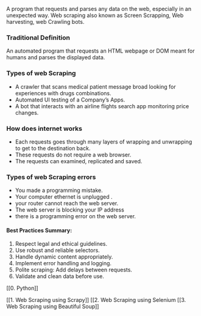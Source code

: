 A program that requests and parses any data on the web, especially in an unexpected way. Web scraping also known as Screen Scrapping, Web harvesting, web Crawling bots.
### Traditional Definition

An automated program that requests an HTML webpage or DOM meant for humans and parses the displayed data.

### Types of web Scraping

- A crawler that scans medical patient message broad looking for experiences with drugs combinations.
- Automated UI testing of a Company’s Apps.
- A bot that interacts with an airline flights search app monitoring price changes.

### How does internet works

- Each requests goes through many layers of wrapping and unwrapping to get to the destination back.
- These requests do not require a web browser.
- The requests can examined, replicated and saved.

### Types of web Scraping errors

- You made a programming mistake.
- Your computer ethernet is unplugged .
- your router cannot reach the web server.
- The web server is blocking your IP address
- there is a programming error on the web server.

#### Best Practices Summary:

1. Respect legal and ethical guidelines.
2. Use robust and reliable selectors.
3. Handle dynamic content appropriately.
4. Implement error handling and logging.
5. Polite scraping: Add delays between requests.
6. Validate and clean data before use.

[[0. Python]]


[[1. Web Scraping using Scrapy]]
[[2. Web Scraping using Selenium
[[3. Web Scraping using Beautiful Soup]]